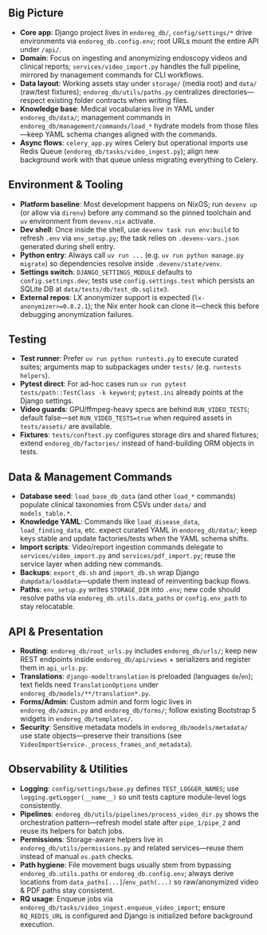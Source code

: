 ## Big Picture
- **Core app**: Django project lives in `endoreg_db/`, `config/settings/*` drive environments via `endoreg_db.config.env`; root URLs mount the entire API under `/api/`.
- **Domain**: Focus on ingesting and anonymizing endoscopy videos and clinical reports; `services/video_import.py` handles the full pipeline, mirrored by management commands for CLI workflows.
- **Data layout**: Working assets stay under `storage/` (media root) and `data/` (raw/test fixtures); `endoreg_db/utils/paths.py` centralizes directories—respect existing folder contracts when writing files.
- **Knowledge base**: Medical vocabularies live in YAML under `endoreg_db/data/`; management commands in `endoreg_db/management/commands/load_*` hydrate models from those files—keep YAML schema changes aligned with the commands.
- **Async flows**: `celery_app.py` wires Celery but operational imports use Redis Queue (`endoreg_db/tasks/video_ingest.py`); align new background work with that queue unless migrating everything to Celery.

## Environment & Tooling
- **Platform baseline**: Most development happens on NixOS; run `devenv up` (or allow via `direnv`) before any command so the pinned toolchain and `uv` environment from `devenv.nix` activate.
- **Dev shell**: Once inside the shell, use `devenv task run env:build` to refresh `.env` via `env_setup.py`; the task relies on `.devenv-vars.json` generated during shell entry.
- **Python entry**: Always call `uv run ...` (e.g. `uv run python manage.py migrate`) so dependencies resolve inside `.devenv/state/venv`.
- **Settings switch**: `DJANGO_SETTINGS_MODULE` defaults to `config.settings.dev`; tests use `config.settings.test` which persists an SQLite DB at `data/tests/db/test_db.sqlite3`.
- **External repos**: LX anonymizer support is expected (`lx-anonymizer>=0.8.2.1`); the Nix enter hook can clone it—check this before debugging anonymization failures.

## Testing
- **Test runner**: Prefer `uv run python runtests.py` to execute curated suites; arguments map to subpackages under `tests/` (e.g. `runtests helpers`).
- **Pytest direct**: For ad-hoc cases run `uv run pytest tests/path::TestClass -k keyword`; `pytest.ini` already points at the Django settings.
- **Video guards**: GPU/ffmpeg-heavy specs are behind `RUN_VIDEO_TESTS`; default false—set `RUN_VIDEO_TESTS=true` when required assets in `tests/assets/` are available.
- **Fixtures**: `tests/conftest.py` configures storage dirs and shared fixtures; extend `endoreg_db/factories/` instead of hand-building ORM objects in tests.

## Data & Management Commands
- **Database seed**: `load_base_db_data` (and other `load_*` commands) populate clinical taxonomies from CSVs under `data/` and `models_table.*`.
- **Knowledge YAML**: Commands like `load_disease_data`, `load_finding_data`, etc. expect curated YAML in `endoreg_db/data/`; keep keys stable and update factories/tests when the YAML schema shifts.
- **Import scripts**: Video/report ingestion commands delegate to `services/video_import.py` and `services/pdf_import.py`; reuse the service layer when adding new commands.
- **Backups**: `export_db.sh` and `import_db.sh` wrap Django `dumpdata/loaddata`—update them instead of reinventing backup flows.
- **Paths**: `env_setup.py` writes `STORAGE_DIR` into `.env`; new code should resolve paths via `endoreg_db.utils.data_paths` or `config.env_path` to stay relocatable.

## API & Presentation
- **Routing**: `endoreg_db/root_urls.py` includes `endoreg_db/urls/`; keep new REST endpoints inside `endoreg_db/api/views` + serializers and register them in `api_urls.py`.
- **Translations**: `django-modeltranslation` is preloaded (languages `de`/`en`); text fields need `TranslationOptions` under `endoreg_db/models/**/translation*.py`.
- **Forms/Admin**: Custom admin and form logic lives in `endoreg_db/admin.py` and `endoreg_db/forms/`; follow existing Bootstrap 5 widgets in `endoreg_db/templates/`.
- **Security**: Sensitive metadata models in `endoreg_db/models/metadata/` use state objects—preserve their transitions (see `VideoImportService._process_frames_and_metadata`).

## Observability & Utilities
- **Logging**: `config/settings/base.py` defines `TEST_LOGGER_NAMES`; use `logging.getLogger(__name__)` so unit tests capture module-level logs consistently.
- **Pipelines**: `endoreg_db/utils/pipelines/process_video_dir.py` shows the orchestration pattern—refresh model state after `pipe_1/pipe_2` and reuse its helpers for batch jobs.
- **Permissions**: Storage-aware helpers live in `endoreg_db/utils/permissions.py` and related services—reuse them instead of manual `os.path` checks.
- **Path hygiene**: File movement bugs usually stem from bypassing `endoreg_db.utils.paths` or `endoreg_db.config.env`; always derive locations from `data_paths[...]`/`env_path(...)` so raw/anonymized video & PDF paths stay consistent.
- **RQ usage**: Enqueue jobs via `endoreg_db/tasks/video_ingest.enqueue_video_import`; ensure `RQ_REDIS_URL` is configured and Django is initialized before background execution.
